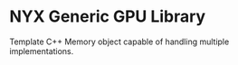 # NYX Generic GPU Library

Template C++ Memory object capable of handling multiple implementations.
